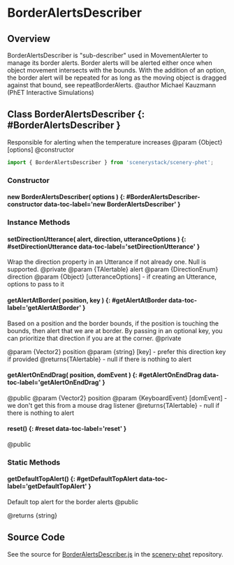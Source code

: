 # BorderAlertsDescriber

## Overview

BorderAlertsDescriber is "sub-describer" used in MovementAlerter to manage its border alerts. Border alerts will
be alerted either once when object movement intersects with the bounds. With the addition of an option, the
border alert will be repeated for as long as the moving object is dragged against that bound, see repeatBorderAlerts.
@author Michael Kauzmann (PhET Interactive Simulations)

## Class BorderAlertsDescriber {: #BorderAlertsDescriber }


Responsible for alerting when the temperature increases
@param {Object} [options]
@constructor

```js
import { BorderAlertsDescriber } from 'scenerystack/scenery-phet';
```
### Constructor

#### new BorderAlertsDescriber( options ) {: #BorderAlertsDescriber-constructor data-toc-label='new BorderAlertsDescriber' }

### Instance Methods

#### setDirectionUtterance( alert, direction, utteranceOptions ) {: #setDirectionUtterance data-toc-label='setDirectionUtterance' }

Wrap the direction property in an Utterance if not already one. Null is supported.
@private
@param {TAlertable} alert
@param {DirectionEnum} direction
@param {Object} [utteranceOptions] - if creating an Utterance, options to pass to it

#### getAlertAtBorder( position, key ) {: #getAlertAtBorder data-toc-label='getAlertAtBorder' }

Based on a position and the border bounds, if the position is touching the bounds, then alert that we are at border.
By passing in an optional key, you can prioritize that direction if you are at the corner.
@private

@param {Vector2} position
@param {string} [key] - prefer this direction key if provided
@returns{TAlertable} - null if there is nothing to alert

#### getAlertOnEndDrag( position, domEvent ) {: #getAlertOnEndDrag data-toc-label='getAlertOnEndDrag' }

@public
@param {Vector2} position
@param {KeyboardEvent} [domEvent] - we don't get this from a mouse drag listener
@returns{TAlertable} - null if there is nothing to alert

#### reset() {: #reset data-toc-label='reset' }

@public

### Static Methods

#### getDefaultTopAlert() {: #getDefaultTopAlert data-toc-label='getDefaultTopAlert' }

Default top alert for the border alerts
@public

@returns {string}



## Source Code

See the source for [BorderAlertsDescriber.js](https://github.com/phetsims/scenery-phet/blob/main/js/accessibility/describers/BorderAlertsDescriber.js) in the [scenery-phet](https://github.com/phetsims/scenery-phet) repository.

